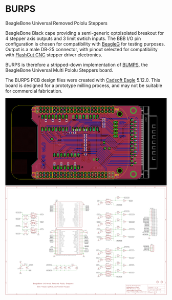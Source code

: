 BURPS
=====

BeagleBone Universal Removed Pololu Steppers

BeagleBone Black cape providing a semi-generic optoisolated breakout for 4
stepper axis outputs and 3 limit swtich inputs. The BBB I/O pin configuration
is chosen for compatibility with [BeagleG] for testing purposes.
Output is a male DB-25 connector, with pinout selected for compatibility with
[FlashCut CNC] stepper driver electronics.

BURPS is therefore a stripped-down implementation of [BUMPS], the
BeagleBone Universal Multi Pololu Steppers board.

The BURPS PCB design files were created with [Cadsoft Eagle] 5.12.0. This
board is designed for a prototype milling process, and may not be suitable
for commercial fabrication.

![pcb]
![schematic]

[beagleg]: https://github.com/hzeller/beagleg
[flashcut cnc]: http://www.flashcutcnc.com/cnc-controls/stepper-controls-motors
[bumps]: https://github.com/hzeller/bumps
[cadsoft eagle]: http://www.cadsoftusa.com/
[pcb]: https://raw.githubusercontent.com/G-Cipher/BURPS/master/BURPS-v1.0-PCB-850x460.png
[schematic]: https://raw.githubusercontent.com/G-Cipher/BURPS/master/BURPS-v1.0-schematic-2048x1378.png
